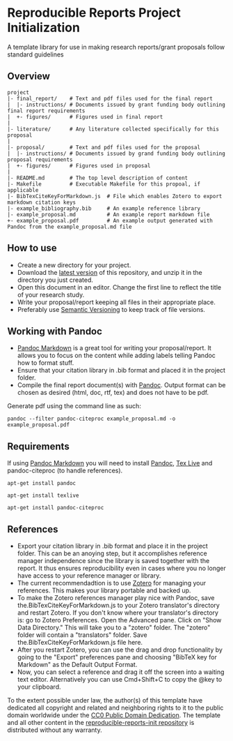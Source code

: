 Reproducible Reports Project Initialization
======================

A template library for use in making research reports/grant proposals follow standard guidelines


Overview
--------

    project
    |- final_report/    # Text and pdf files used for the final report
    |  |- instructions/ # Documents issued by grant funding body outlining final report requirements
    |  +- figures/      # Figures used in final report
    |
    |- literature/      # Any literature collected specifically for this proposal
    |
    |- proposal/        # Text and pdf files used for the proposal
    |  |- instructions/ # Documents issued by grand funding body outlining proposal requirements
    |  +- figures/      # Figures used in proposal
    |
    |- README.md        # The top level description of content
    |- Makefile         # Executable Makefile for this propoal, if applicable
    |- BibTexCiteKeyForMarkdown.js  # File which enables Zotero to export markdown citation keys
    |- example_bibliography.bib     # An example reference library
    |- example_proposal.md          # An example report markdown file
    +- example_proposal.pdf         # An example output generated with Pandoc from the example_proposal.md file


How to use
--------
* Create a new directory for your project.
* Download the [latest version](https://github.com/EngqvistLab/reproducible-reports-init) of this repository, and unzip it in the directory you just created.
* Open this document in an editor. Change the first line to reflect the title of your research study.
* Write your proposal/report keeping all files in their appropriate place.
* Preferably use [Semantic Versioning](http://semver.org/) to keep track of file versions.


Working with Pandoc
---------------------------------
* [Pandoc Markdown](http://pandoc.org/MANUAL.html) is a great tool for writing your proposal/report. It allows you to focus on the content while adding labels telling Pandoc how to format stuff.
* Ensure that your citation library in .bib format and placed it in the project folder.
* Compile the final report document(s) with [Pandoc](http://johnmacfarlane.net/pandoc/). Output format can be chosen as desired (html, doc, rtf, tex) and does not have to be pdf.


Generate pdf using the command line as such:

`pandoc --filter pandoc-citeproc example_proposal.md -o example_proposal.pdf`


Requirements
------------
If using [Pandoc Markdown](http://pandoc.org/MANUAL.html) you will need to install [Pandoc](http://johnmacfarlane.net/pandoc/), [Tex Live](https://www.tug.org/texlive/) and pandoc-citeproc (to handle references).

`apt-get install pandoc`

`apt-get install texlive`

`apt-get install pandoc-citeproc`


References
----------
* Export your citation library in .bib format and place it in the project folder. This can be an anoying step, but it accomplishes reference manager independence since the library is saved together with the report. It thus ensures reproducibility even in cases where you no longer have access to your reference manager or library.
* The current recommendadtion is to use [Zotero](https://www.zotero.org/) for managing your references. This makes your library portable and backed up.
* To make the Zotero references manager play nice with Pandoc, save the.BibTexCiteKeyForMarkdown.js to your Zotero translator's directory and restart Zotero. If you don't know where your translator's directory is: go to Zotero Preferences. Open the Advanced pane. Click on "Show Data Directory." This will take you to a "zotero" folder. The "zotero" folder will contain a "translators" folder. Save the.BibTexCiteKeyForMarkdown.js file here.
* After you restart Zotero, you can use the drag and drop functionality by going to the "Export" preferences pane and choosing "BibTeX key for Markdown" as the Default Output Format. 
* Now, you can select a reference and drag it off the screen into a waiting text editor. Alternatively you can use Cmd+Shift+C to copy the @key to your clipboard.



To the extent possible under law, the author(s) of this template have dedicated all copyright and related and neighboring rights to it to the public domain worldwide under the [CC0 Public Domain Dedication](http://creativecommons.org/publicdomain/zero/1.0/). The template and all other content in the [reproducible-reports-init repository](https://github.com/EngqvistLab/reproducible-reports-init) is distributed without any warranty.

